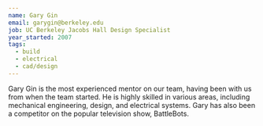 ```yaml
---
name: Gary Gin
email: garygin@berkeley.edu
job: UC Berkeley Jacobs Hall Design Specialist
year_started: 2007
tags:
  - build
  - electrical
  - cad/design
---
```

Gary Gin is the most experienced mentor on our team, having been with us from when the team started. He is highly skilled in various areas, including mechanical engineering, design, and electrical systems. Gary has also been a competitor on the popular television show, BattleBots.
